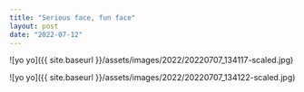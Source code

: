 ```yaml
---
title: "Serious face, fun face"
layout: post
date: "2022-07-12"
---
```


![yo yo]({{ site.baseurl }}/assets/images/2022/20220707_134117-scaled.jpg)

![yo yo]({{ site.baseurl }}/assets/images/2022/20220707_134122-scaled.jpg)
